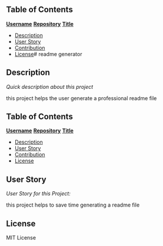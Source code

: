 ## Table of Contents

  **[Username](#username)**
  **[Repository](#repository)**
  **[Title](#title)**
  * [Description](#description)
  * [User Story](#story)
  * [Contribution](#contribution)
  * [License](#license)# readme generator
  
  
  ## Description

  *Quick description about this project* 

  this project helps the user generate a professional readme file
  ## Table of Contents

  **[Username](#username)**
  **[Repository](#repository)**
  **[Title](#title)**
  * [Description](#description)
  * [User Story](#story)
  * [Contribution](#contribution)
  * [License](#license)
  
  ## User Story
  
  *User Story for this Project:*
  
  this project helps to save time generating a readme file
  
  ## License

  MIT License
  